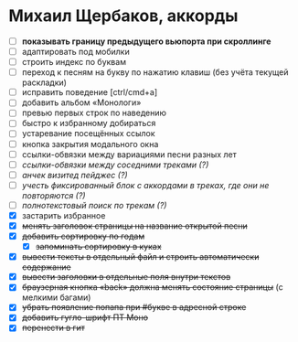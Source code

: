Михаил Щербаков, аккорды
========================

  - [ ] **показывать границу предыдущего вьюпорта при скроллинге**
  - [ ] адаптировать под мобилки
  - [ ] строить индекс по буквам
  - [ ] переход к песням на букву по нажатию клавиш (без учёта текущей раскладки)
  - [ ] исправить поведение [ctrl/cmd+a]
  - [ ] добавить альбом «Монологи»
  - [ ] превью первых строк по наведению
  - [ ] быстро к избранному добираться
  - [ ] устаревание посещённых ссылок
  - [ ] кнопка закрытия модального окна
  - [ ] ссылки-обвязки между вариациями песни разных лет
  - [ ] _ссылки-обвязки между соседними треками (?)_
  - [ ] _анчек визитед пейджес (?)_
  - [ ] _учесть фиксированный блок с аккордами в треках, где они не повторяются (?)_
  - [ ] _полнотекстовый поиск по трекам (?)_
  - [X] застарить избранное
  - [X] ~~менять заголовок страницы на название открытой песни~~
  - [X] ~~добавить сортировку по годам~~
    - [X] ~~запоминать сортировку в куках~~
  - [X] ~~вывести тексты в отдельный файл и строить автоматически содержание~~
  - [X] ~~вывести заголовки в отдельные поля внутри текстов~~
  - [X] ~~браузерная кнопка «back» должна менять состояние страницы~~ (с мелкими багами)
  - [X] ~~убрать появление попапа при #букве в адресной строке~~
  - [X] ~~добавить гугло-шрифт ПТ Моно~~
  - [X] ~~перенести в гит~~
